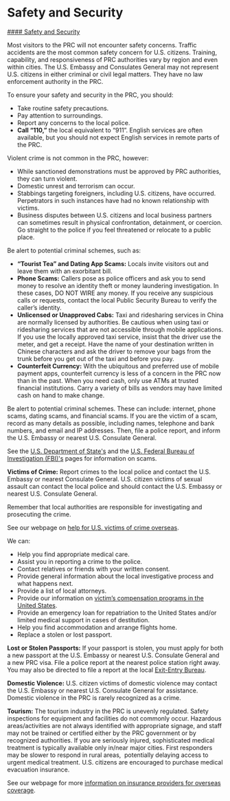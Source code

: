# Safety and Security

[#### Safety and Security](javascript:void(0); "Safety and Security")

Most visitors to the PRC will not encounter safety concerns. Traffic accidents are the most common safety concern for U.S. citizens. Training, capability, and responsiveness of PRC authorities vary by region and even within cities. The U.S. Embassy and Consulates General may not represent U.S. citizens in either criminal or civil legal matters. They have no law enforcement authority in the PRC.

To ensure your safety and security in the PRC, you should:

* Take routine safety precautions.
* Pay attention to surroundings.
* Report any concerns to the local police.
* **Call “110,”** the local equivalent to “911”. English services are often available, but you should not expect English services in remote parts of the PRC.

Violent crime is not common in the PRC, however:

* While sanctioned demonstrations must be approved by PRC authorities, they can turn violent.
* Domestic unrest and terrorism can occur.
* Stabbings targeting foreigners, including U.S. citizens, have occurred. Perpetrators in such instances have had no known relationship with victims.
* Business disputes between U.S. citizens and local business partners can sometimes result in physical confrontation, detainment, or coercion. Go straight to the police if you feel threatened or relocate to a public place.

Be alert to potential criminal schemes, such as:

* **“Tourist Tea” and Dating App Scams:** Locals invite visitors out and leave them with an exorbitant bill.
* **Phone Scams:** Callers pose as police officers and ask you to send money to resolve an identity theft or money laundering investigation. In these cases, DO NOT WIRE any money. If you receive any suspicious calls or requests, contact the local Public Security Bureau to verify the caller’s identity.
* **Unlicensed or Unapproved Cabs:** Taxi and ridesharing services in China are normally licensed by authorities. Be cautious when using taxi or ridesharing services that are not accessible through mobile applications. If you use the locally approved taxi service, insist that the driver use the meter, and get a receipt. Have the name of your destination written in Chinese characters and ask the driver to remove your bags from the trunk before you get out of the taxi and before you pay.
* **Counterfeit Currency:** With the ubiquitous and preferred use of mobile payment apps, counterfeit currency is less of a concern in the PRC now than in the past. When you need cash, only use ATMs at trusted financial institutions. Carry a variety of bills as vendors may have limited cash on hand to make change.

Be alert to potential criminal schemes. These can include: internet, phone scams, dating scams, and financial scams. If you are the victim of a scam, record as many details as possible, including names, telephone and bank numbers, and email and IP addresses. Then, file a police report, and inform the U.S. Embassy or nearest U.S. Consulate General.

See the [U.S. Department of State's](https://travel.state.gov/content/travel/en/international-travel/emergencies/international-financial-scams.html) and the [U.S. Federal Bureau of Investigation (FBI)'s](https://gcc02.safelinks.protection.outlook.com/?url=https%3A%2F%2Fwww.fbi.gov%2Fhow-we-can-help-you%2Fsafety-resources%2Fscams-and-safety%2Fcommon-scams-and-crimes&data=05%7C02%7COCSContentManager%40state.gov%7C9fc9e536bd5142e47db608dd29b17d1a%7C66cf50745afe48d1a691a12b2121f44b%7C0%7C0%7C638712564457748568%7CUnknown%7CTWFpbGZsb3d8eyJFbXB0eU1hcGkiOnRydWUsIlYiOiIwLjAuMDAwMCIsIlAiOiJXaW4zMiIsIkFOIjoiTWFpbCIsIldUIjoyfQ%3D%3D%7C0%7C%7C%7C&sdata=y5psEZA09kQpBOp909iL0YCGK%2BCY17eUBRHSeJ%2BZNiY%3D&reserved=0) pages for information on scams.  
  
**Victims of Crime:** Report crimes to the local police and contact the U.S. Embassy or nearest Consulate General. U.S. citizen victims of sexual assault can contact the local police and should contact the U.S. Embassy or nearest U.S. Consulate General.

Remember that local authorities are responsible for investigating and prosecuting the crime.

See our webpage on [help for U.S. victims of crime overseas](https://travel.state.gov/content/travel/en/international-travel/emergencies/crime.html).

We can:

* Help you find appropriate medical care.
* Assist you in reporting a crime to the police.
* Contact relatives or friends with your written consent.
* Provide general information about the local investigative process and what happens next.
* Provide a list of local attorneys.
* Provide our information on [victim’s compensation programs in the United States](https://travel.state.gov/content/travel/en/international-travel/emergencies/crime.html).
* Provide an emergency loan for repatriation to the United States and/or limited medical support in cases of destitution.
* Help you find accommodation and arrange flights home.
* Replace a stolen or lost passport.

**Lost or Stolen Passports:** If your passport is stolen, you must apply for both a new passport at the U.S. Embassy or nearest U.S. Consulate General and a new PRC visa. File a police report at the nearest police station right away. You may also be directed to file a report at the local [Exit-Entry Bureau](https://gcc02.safelinks.protection.outlook.com/?url=https%3A%2F%2Fen.nia.gov.cn%2F&data=05%7C02%7COCSContentManager%40state.gov%7C9fc9e536bd5142e47db608dd29b17d1a%7C66cf50745afe48d1a691a12b2121f44b%7C0%7C0%7C638712564457770759%7CUnknown%7CTWFpbGZsb3d8eyJFbXB0eU1hcGkiOnRydWUsIlYiOiIwLjAuMDAwMCIsIlAiOiJXaW4zMiIsIkFOIjoiTWFpbCIsIldUIjoyfQ%3D%3D%7C0%7C%7C%7C&sdata=3OpRDagXQp%2FONCmhZeqUGkFVZEZFVravDgR27RvW6sQ%3D&reserved=0).

**Domestic Violence:** U.S. citizen victims of domestic violence may contact the U.S. Embassy or nearest U.S. Consulate General for assistance. Domestic violence in the PRC is rarely recognized as a crime.

**Tourism:** The tourism industry in the PRC is unevenly regulated. Safety inspections for equipment and facilities do not commonly occur. Hazardous areas/activities are not always identified with appropriate signage, and staff may not be trained or certified either by the PRC government or by recognized authorities. If you are seriously injured, sophisticated medical treatment is typically available only in/near major cities. First responders may be slower to respond in rural areas,  potentially delaying access to urgent medical treatment. U.S. citizens are encouraged to purchase medical evacuation insurance.

See our webpage for more [information on insurance providers for overseas coverage](https://travel.state.gov/content/travel/en/international-travel/before-you-go/your-health-abroad/Insurance_Coverage_Overseas.html).